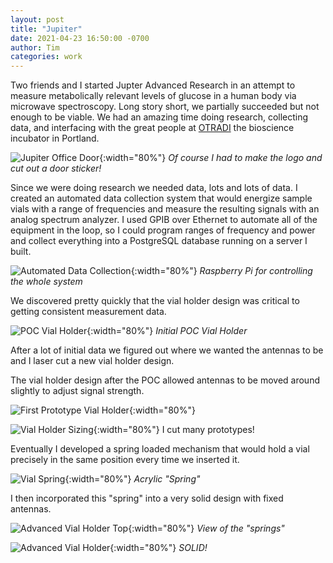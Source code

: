 ```yaml
---
layout: post
title: "Jupiter"
date: 2021-04-23 16:50:00 -0700
author: Tim
categories: work
---
```


Two friends and I started Jupter Advanced Research in an attempt to measure
metabolically relevant levels of glucose in a human body via microwave
spectroscopy. Long story short, we partially succeeded but not enough to be
viable. We had an amazing time doing research, collecting data, and interfacing
with the great people at [OTRADI](https://www.otradi.org/) the bioscience
incubator in Portland.

![Jupiter Office Door](/assets/logo_on_door.jpeg){:width="80%"}
_Of course I had to make the logo and cut out a door sticker!_

Since we were doing research we needed data, lots and lots of data. I created
an automated data collection system that would energize sample vials with a
range of frequencies and measure the resulting signals with an analog spectrum
analyzer. I used GPIB over Ethernet to automate all of the equipment in the
loop, so I could program ranges of frequency and power and collect everything
into a PostgreSQL database running on a server I built.

![Automated Data Collection](/assets/automated_lab_setup.jpeg){:width="80%"}
_Raspberry Pi for controlling the whole system_

We discovered pretty quickly that the vial holder design was critical to
getting consistent measurement data.

![POC Vial Holder](/assets/poc_vial_holder.jpeg){:width="80%"}
_Initial POC Vial Holder_

After a lot of initial data we figured out where we wanted the antennas to be
and I laser cut a new vial holder design.

The vial holder design after the POC allowed antennas to be moved around
slightly to adjust signal strength.

![First Prototype Vial Holder](/assets/proto_vial_holder_alone.jpeg){:width="80%"}

![Vial Holder Sizing](/assets/vial_cap.jpeg){:width="80%"}
I cut many prototypes!

Eventually I developed a spring loaded mechanism that would hold a vial
precisely in the same position every time we inserted it.

![Vial Spring](/assets/vial_spring.jpeg){:width="80%"}
_Acrylic "Spring"_

I then incorporated this "spring" into a very solid design with fixed antennas.

![Advanced Vial Holder Top](/assets/advanced_vial_holder_top.jpeg){:width="80%"}
_View of the "springs"_

![Advanced Vial Holder](/assets/advanced_vial_holder.jpeg){:width="80%"}
_SOLID!_
